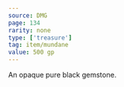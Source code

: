```yaml
---
source: DMG
page: 134
rarity: none
type: ['treasure']
tag: item/mundane
value: 500 gp
---
```


An opaque pure black gemstone.

